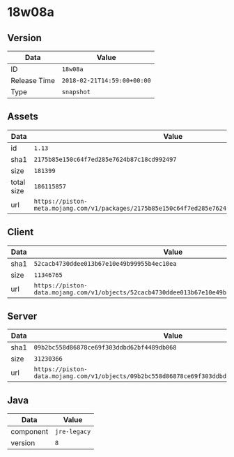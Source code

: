 # 18w08a

## Version

|**Data**        | **Value**                 |
|----------------|-------------------------|
| ID   | ```18w08a```   |
| Release Time   | ```2018-02-21T14:59:00+00:00```   |
| Type   | ```snapshot```   |

## Assets

|**Data**        | **Value**                 |
|----------------|-------------------------|
| id   | ```1.13```   |
| sha1   | ```2175b85e150c64f7ed285e7624b87c18cd992497```   |
| size   | ```181399```   |
| total size  | ```186115857```  |
| url       | ```https://piston-meta.mojang.com/v1/packages/2175b85e150c64f7ed285e7624b87c18cd992497/1.13.json``` |

## Client

|**Data**        | **Value**                 |
|----------------|-------------------------|
| sha1   | ```52cacb4730ddee013b67e10e49b99955b4ec10ea```   |
| size   | ```11346765```   |
| url       | ```https://piston-data.mojang.com/v1/objects/52cacb4730ddee013b67e10e49b99955b4ec10ea/client.jar``` |

## Server

|**Data**        | **Value**                 |
|----------------|-------------------------|
| sha1   | ```09b2bc558d86878ce69f303ddbd62bf4489db068```   |
| size   | ```31230366```   |
| url       | ```https://piston-data.mojang.com/v1/objects/09b2bc558d86878ce69f303ddbd62bf4489db068/server.jar``` |

## Java

|**Data**        | **Value**                 |
|----------------|-------------------------|
| component   | ```jre-legacy```   |
| version   | ```8```   |